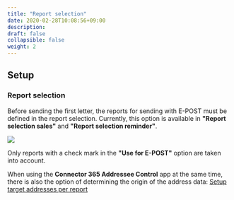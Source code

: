 ```yaml
---
title: "Report selection"
date: 2020-02-28T10:08:56+09:00
description: 
draft: false
collapsible: false
weight: 2
---
```

## Setup
### Report selection
Before sending the first letter, the reports for sending with E-POST must be defined in the report selection. Currently, this option is available in **"Report selection sales"** and **"Report selection reminder"**.

![](images/apps/E-POST/en-us/app_report_selection.png)

Only reports with a check mark in the **"Use for E-POST"** option are taken into account.

 
When using the **Connector 365 Addressee Control** app at the same time, there is also the option of determining the origin of the address data: [Setup target addresses per report](en-us/apps/addressee-control/first-steps/setup/target-addresses/)
